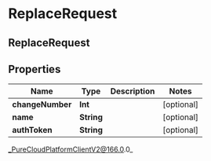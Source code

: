 # ReplaceRequest

## ReplaceRequest

## Properties

|Name | Type | Description | Notes|
|------------ | ------------- | ------------- | -------------|
| **changeNumber** | **Int** |  | [optional] |
| **name** | **String** |  | [optional] |
| **authToken** | **String** |  | [optional] |



_PureCloudPlatformClientV2@166.0.0_
